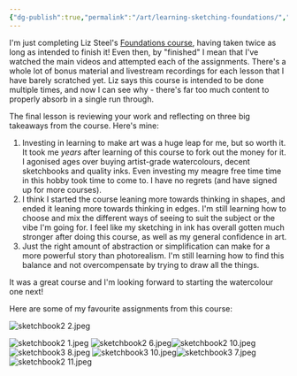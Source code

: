 ```yaml
---
{"dg-publish":true,"permalink":"/art/learning-sketching-foundations/","tags":["art","learning"],"noteIcon":"","created":"2023-12-27"}
---
```


I'm just completing Liz Steel's [Foundations course](https://sketchingnow.com/foundations2023/), having taken twice as long as intended to finish it! Even then, by "finished" I mean that I've watched the main videos and attempted each of the assignments. There's a whole lot of bonus material and livestream recordings for each lesson that I have barely scratched yet. Liz says this course is intended to be done multiple times, and now I can see why - there's far too much content to properly absorb in a single run through.

The final lesson is reviewing your work and reflecting on three big takeaways from the course. Here's mine:

1. Investing in learning to make art was a huge leap for me, but so worth it. It took me *years* after learning of this course to fork out the money for it. I agonised ages over buying artist-grade watercolours, decent sketchbooks and quality inks. Even investing my meagre free time time in this hobby took time to come to. I have no regrets (and have signed up for more courses).
2. I think I started the course leaning more towards thinking in shapes, and ended it leaning more towards thinking in edges. I'm still learning how to choose and mix the different ways of seeing to suit the subject or the vibe I'm going for. I feel like my sketching in ink has overall gotten much stronger after doing this course, as well as my general confidence in art.
3. Just the right amount of abstraction or simplification can make for a more powerful story than photorealism. I'm still learning how to find this balance and not overcompensate by trying to draw all the things.

It was a great course and I'm looking forward to starting the watercolour one next!

Here are some of my favourite assignments from this course:

![sketchbook2 2.jpeg](/img/user/assets/sketchbook2%202.jpeg)

![sketchbook2 1.jpeg](/img/user/assets/sketchbook2%201.jpeg)
![sketchbook2 6.jpeg](/img/user/assets/sketchbook2%206.jpeg)![sketchbook2 10.jpeg](/img/user/assets/sketchbook2%2010.jpeg)
![sketchbook3 8.jpeg](/img/user/assets/sketchbook3%208.jpeg)
![sketchbook3 10.jpeg](/img/user/assets/sketchbook3%2010.jpeg)![sketchbook3 7.jpeg](/img/user/assets/sketchbook3%207.jpeg)
![sketchbook2 11.jpeg](/img/user/assets/sketchbook2%2011.jpeg)
